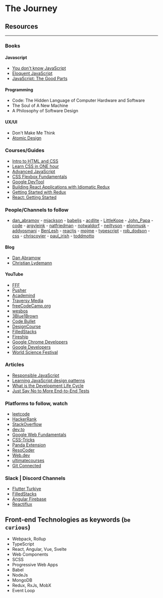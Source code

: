 # The Journey


## Resources
---

### Books 

#### Javascript
- [You don't know JavaScript](https://github.com/getify/You-Dont-Know-JS)
- [Eloquent JavaScript](https://eloquentjavascript.net)
- [JavaScript: The Good Parts](https://github.com/petyakostova/IT-Books/blob/master/JavaScript/JavaScript%20The%20Good%20Parts%20-%20Douglas%20Crockford.pdf)

#### Programming 
- Code: The Hidden Language of Computer Hardware and Software
- The Soul of A New Machine
- A Philosophy of Software Design

#### UX/UI
- Don't Make Me Think
- [Atomic Design](http://atomicdesign.bradfrost.com/)


### Courses/Guides

- [Intro to HTML and CSS](https://classroom.udacity.com/courses/ud001)
- [Learn CSS in ONE hour](https://www.freecodecamp.org/news/want-to-learn-css-heres-our-free-20-part-course-9fb3dcb0a971/)
- [Advanced JavaScript](https://www.pluralsight.com/courses/advanced-javascript)
- [CSS Flexbox Fundamentals](https://www.pluralsight.com/courses/css-flexbox-fundamentals-2319)
- [Google DevTool](https://developers.google.com/web/tools/chrome-devtools)
- [Building React Applications with Idiomatic Redux](https://egghead.io/courses/building-react-applications-with-idiomatic-redux)
- [Getting Started with Redux](https://egghead.io/courses/getting-started-with-redux)
- [React: Getting Started](https://app.pluralsight.com/library/courses/react-js-getting-started/table-of-contents)

### People/Channels to follow
- [dan_abramov](https://twitter.com/dan_abramov) - [mjackson](https://twitter.com/mjackson) - [babeljs](https://twitter.com/babeljs) - [acdlite](https://twitter.com/acdlite) - [LittleKope](https://twitter.com/LittleKope) - [John_Papa](https://twitter.com/John_Papa) - [code](https://twitter.com/code) - [argyleink](https://twitter.com/argyleink) - [natfriedman](https://twitter.com/natfriedman) - [notwaldorf](https://twitter.com/notwaldorf) - [neiltyson](https://twitter.com/neiltyson) - [elonmusk](https://twitter.com/elonmusk) - [addyosmani](https://twitter.com/addyosmani) - [BenLesh](https://twitter.com/BenLesh) - [reactjs](https://twitter.com/reactjs) - [mpjme](https://twitter.com/mpjme) - [typescript](https://twitter.com/typescript) - [rob_dodson](https://twitter.com/rob_dodson) - [css](https://twitter.com/css) - [chriscoyier](https://twitter.com/chriscoyier) - [paul_irish](https://twitter.com/paul_irish) - [toddmotto](https://twitter.com/toddmotto)

#### Blog
- [Dan Abramow](https://overreacted.io)
- [Christian Lydemann](https://christianlydemann.com/blog/)

#### YouTube
- [FFF](https://www.youtube.com/channel/UCO1cgjhGzsSYb1rsB4bFe4Q)
- [Pusher](https://www.youtube.com/user/pusherapp)
- [Academind](https://www.youtube.com/channel/UCSJbGtTlrDami-tDGPUV9-w)
- [Traversy Media](https://www.youtube.com/user/TechGuyWeb)
- [freeCodeCamp.org](https://www.youtube.com/channel/UC8butISFwT-Wl7EV0hUK0BQ)
- [wesbos](https://www.youtube.com/user/wesbos/)
- [3Blue1Brown](https://www.youtube.com/channel/UCYO_jab_esuFRV4b17AJtAw)
- [Code Bullet](https://www.youtube.com/channel/UC0e3QhIYukixgh5VVpKHH9Q)
- [DesignCourse](https://www.youtube.com/channel/UCVyRiMvfUNMA1UPlDPzG5Ow)
- [FilledStacks](https://www.youtube.com/channel/UC2d0BYlqQCdF9lJfydl_02Q)
- [Fireship](https://www.youtube.com/channel/UCsBjURrPoezykLs9EqgamOA)
- [Google Chrome Developers](https://www.youtube.com/channel/UCnUYZLuoy1rq1aVMwx4aTzw)
- [Google Developers](https://www.youtube.com/channel/UC_x5XG1OV2P6uZZ5FSM9Ttw)
- [World Science Festival](https://www.youtube.com/channel/UCShHFwKyhcDo3g7hr4f1R8A)

### Articles
- [Responsible JavaScript](https://alistapart.com/article/responsible-javascript-part-1/)
- [Learning JavaScript design patterns](https://addyosmani.com/resources/essentialjsdesignpatterns/book/#designpatternsjavascript)
- [What is the Development Life Cycle](https://airbrake.io/blog/sdlc/what-is-the-software-development-life-cycle)
- [Just Say No to More End-to-End Tests](https://testing.googleblog.com/2015/04/just-say-no-to-more-end-to-end-tests.html)

### Platforms to follow, watch
- [leetcode](https://leetcode.com/)
- [HackerRank](https://www.hackerrank.com/)
- [StackOverflow](https://stackoverflow.com)
- [dev.to](https://dev.to)
- [Google Web Fundamentals](https://developers.google.com/web/fundamentals)
- [CSS-Tricks](https://css-tricks.com)
- [Panda Extension](https://usepanda.com)
- [ResoCoder](https://resocoder.com)
- [Web.dev](https://web.dev)
- [ultimatecourses](https://ultimatecourses.com/)
- [Git Connected](https://levelup.gitconnected.com/)

### Slack | Discord Channels
- [Flutter Turkiye](https://fluttertrkiye.slack.com)
- [FilledStacks](https://filledstacks.slack.com)
- [Angular Firebase](https://angularfirebase.slack.com)
- [Reactiflux](https://discordapp.com/invite/reactiflux)


## Front-end Technologies as keywords (`be curious`)
- Webpack, Rollup
- TypeScript
- React, Angular, Vue, Svelte
- Web Components
- SCSS
- Progressive Web Apps
- Babel
- NodeJs
- MongoDB
- Redux, RxJs, MobX
- Event Loop

